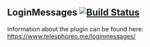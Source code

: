## LoginMessages [![Build Status](https://travis-ci.org/Telesphoreo/LoginMessages.svg?branch=master)](https://travis-ci.org/Telesphoreo/LoginMessages)

 Information about the plugin can be found here: https://www.telesphoreo.me/loginmessages/
